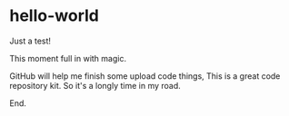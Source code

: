 # hello-world
Just a test!

This moment full in with magic.

GitHub will help me finish some upload code things,
This is a great code repository kit.
So it's a longly time in my road.

End.
